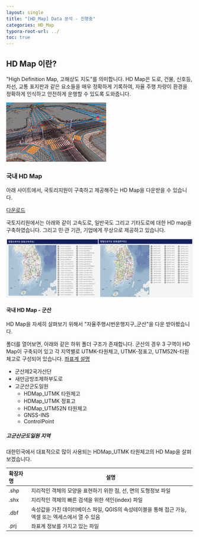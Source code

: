 ```yaml
---
layout: single
title: "[HD_Map] Data 분석 - 진행중" 
categories: HD_Map
typora-root-url: ../
toc: true
---
```




## HD Map 이란?

"High Definition Map, 고해상도 지도"를 의미합니다.  HD Map은 도로, 건물, 신호등, 차선, 교통 표지판과 같은 요소들을 매우 정확하게 기록하여, 자율 주행 차량이 환경을 정확하게 인식하고 안전하게 운행할 수 있도록 도와줍니다. 

![HDmap](/images/2024-01-11-HD_map1/HDmap-1704948904774-1.png)



### 국내 HD Map

아래 사이트에서, 국토리지원이 구축하고 제공해주는 HD Map을 다운받을 수 있습니다. 

[다운로드](https://map.ngii.go.kr/ms/pblictn/preciseRoadMap.do)

국토지리원에서는 아래와 같이 고속도로, 일반국도 그리고 기타도로에 대한 HD map을 구축하였습니다. 그리고  민·관 기관, 기업에게 무상으로 제공하고 있습니다. 

![그림2](/images/2024-01-11-HD_map1/그림2-1704960290539-4.png)



#### 국내 HD Map - 군산

HD Map을 자세히 살펴보기 위해서 "자율주행시번운행지구_군산"을 다운 받아봤습니다.

폴더를 열어보면,  아래와 같은 하위 폴더 구조가 존재합니다. 군산의 경우 3 구역이 HD Map이 구축되어 있고 각 지역별로 UTMK-타원체고, UTMK-정표고, UTM52N-타원체고로 구성되어 있습니다.   [좌표계 설명](https://ho-choi.github.io/hd_map/HD_map2/) 

- 군산제2국가산단
- 새만금방조제하부도로
- 고군산군도일원
  - HDMap_UTMK 타원체고
  - HDMap_UTMK 정표고
  - HDMap_UTM52N 타원체고
  - GNSS-INS
  - ControlPoint



##### 고군산군도일원 지역

대한민국에서 대표적으로 많이 사용되는 HDMap_UTMK 타원체고의 HD Map을 살펴보겠습니다. 

| 확장자 명 | 설명                                                         |
| :-------- | ------------------------------------------------------------ |
| .shp      | 지리적인 객체의 모양을 표현하기 위한 점, 선, 면의 도형정보 파일 |
| .shx      | 지리적인 객체의 빠른 검색을 위한 색인(index) 파일            |
| .dbf      | 속성값을 가진 데이터베이스 파일, QGIS의 속성테이블을 통해 접근 가능, 엑셀 또는 엑세스에서 열 수 있음 |
| .prj      | 좌표계 정보를 가지고 있는 파일                               |





